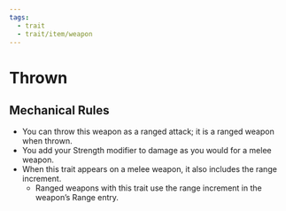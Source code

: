 ```yaml
---
tags:
  - trait
  - trait/item/weapon
---
```

# Thrown
 
## Mechanical Rules

- You can throw this weapon as a ranged attack; it is a ranged weapon when thrown.
- You add your Strength modifier to damage as you would for a melee weapon.
- When this trait appears on a melee weapon, it also includes the range increment.
	- Ranged weapons with this trait use the range increment in the weapon’s Range entry.